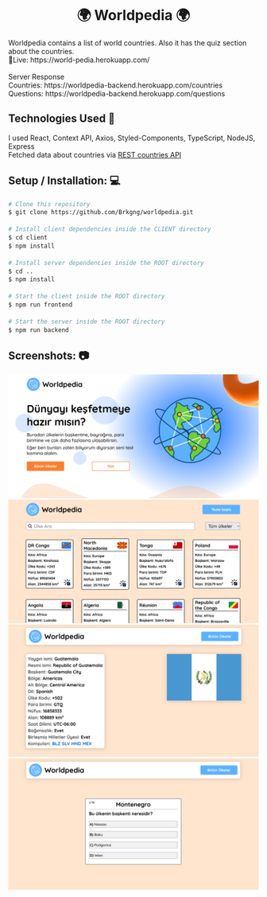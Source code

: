 <h1 align="center">🌍 Worldpedia 🌍</h1>
Worldpedia contains a list of world countries. Also it has the quiz section about the countries.<br>
🔗Live: https://world-pedia.herokuapp.com/
<br><br>
Server Response<br>
Countries: https://worldpedia-backend.herokuapp.com/countries<br>
Questions: https://worldpedia-backend.herokuapp.com/questions

## Technologies Used 🔧 
I used React, Context API, Axios, Styled-Components, TypeScript, NodeJS, Express <br>
Fetched data about countries via [REST countries API](https://restcountries.com/)

## Setup / Installation: 💻
```bash
# Clone this repository
$ git clone https://github.com/Brkgng/worldpedia.git

# Install client dependencies inside the CLIENT directory
$ cd client
$ npm install

# Install server dependencies inside the ROOT directory
$ cd ..
$ npm install

# Start the client inside the ROOT directory
$ npm run frontend

# Start the server inside the ROOT directory
$ npm run backend
```

## Screenshots: 📷
![HOME](https://github.com/Brkgng/worldpedia/blob/master/screenshots/home.png)
![COUNTRIES](https://github.com/Brkgng/worldpedia/blob/master/screenshots/countries.png)
![COUNTRY](https://github.com/Brkgng/worldpedia/blob/master/screenshots/country.png)
![QUIZ](https://github.com/Brkgng/worldpedia/blob/master/screenshots/quiz.png)
